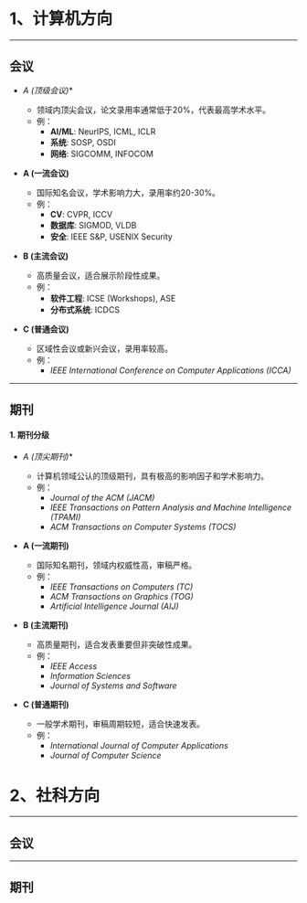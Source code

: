 # 1、计算机方向

---
## 会议

- **A* (顶级会议)**  
  - 领域内顶尖会议，论文录用率通常低于20%，代表最高学术水平。  
  - 例：  
    - **AI/ML**: NeurIPS, ICML, ICLR  
    - **系统**: SOSP, OSDI  
    - **网络**: SIGCOMM, INFOCOM  

- **A (一流会议)**  
  - 国际知名会议，学术影响力大，录用率约20-30%。  
  - 例：  
    - **CV**: CVPR, ICCV  
    - **数据库**: SIGMOD, VLDB  
    - **安全**: IEEE S&P, USENIX Security  

- **B (主流会议)**  
  - 高质量会议，适合展示阶段性成果。  
  - 例：  
    - **软件工程**: ICSE (Workshops), ASE  
    - **分布式系统**: ICDCS  

- **C (普通会议)**  
  - 区域性会议或新兴会议，录用率较高。  
  - 例：  
    - *IEEE International Conference on Computer Applications (ICCA)*  



---
## 期刊

#### **1. 期刊分级**
- **A* (顶尖期刊)**  
  - 计算机领域公认的顶级期刊，具有极高的影响因子和学术影响力。  
  - 例：  
    - *Journal of the ACM (JACM)*  
    - *IEEE Transactions on Pattern Analysis and Machine Intelligence (TPAMI)*  
    - *ACM Transactions on Computer Systems (TOCS)*  

- **A (一流期刊)**  
  - 国际知名期刊，领域内权威性高，审稿严格。  
  - 例：  
    - *IEEE Transactions on Computers (TC)*  
    - *ACM Transactions on Graphics (TOG)*  
    - *Artificial Intelligence Journal (AIJ)*  

- **B (主流期刊)**  
  - 高质量期刊，适合发表重要但非突破性成果。  
  - 例：  
    - *IEEE Access*  
    - *Information Sciences*  
    - *Journal of Systems and Software*  

- **C (普通期刊)**  
  - 一般学术期刊，审稿周期较短，适合快速发表。  
  - 例：  
    - *International Journal of Computer Applications*  
    - *Journal of Computer Science*  





# 2、社科方向

---
## 会议

---
## 期刊
